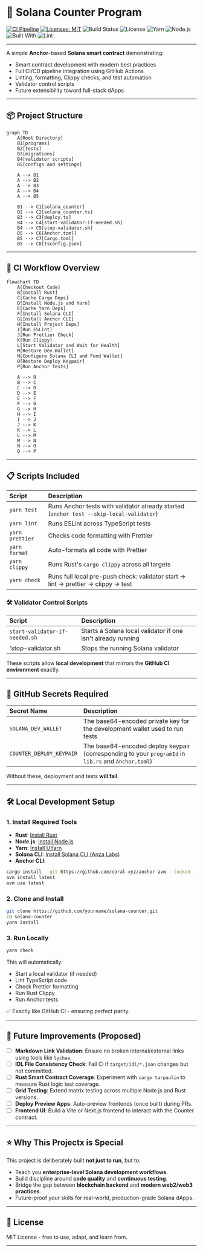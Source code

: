 # 🧮 Solana Counter Program

[![CI Pipeline](https://github.com/rgmelvin/solana-counter/actions/workflows/ci.yml/badge.svg)](https://github.com/rgmelvin/solana-counter/actions/workflows/ci.yml)
[![Licenses: MIT](https://img.shields.io/badge/License-MIT-yellow.svg)](https://opensource.org/licenses/MIT)
![Build Status](https://img.shields.io/github/actions/workflow/status/rgmelvin/solana-counter/ci.yml?branch-main&style-flat-square)
![License](https://img.shields.io/github/license/rgmelvin/solana-counter?style=flat-square)
![Yarn](https://img.shields.io/badge/yarn-v1.22.22-blue?style=flat-square)
![Node.js](https://img.shields.io/badge/node-20.x-brightgreen?styel=flate-square)
![Built With](https://img.shields.io/badge/Built%20With-Anchor-red?style=flate-square)
![Lint](https://img.shields.io/badge/lint-passing-brightgreen?style=flat-square)

---

A simple **Anchor**-based **Solana smart contract** demonstrating:

- Smart contract development with modern best practices
- Full CI/CD pipeline integration using GitHub Actions
- Linting, formatting, Clippy checks, and test automation
- Validator control scripts
- Future extensibility toward full-stack dApps

---

## 📦 Project Structure

```mermaid
graph TD
    A[Root Directory]
    B1[programs]
    B2[tests]
    B3[migrations]
    B4[validator scripts]
    B5[configs and settings]

    A --> B1
    A --> B2
    A --> B3
    A --> B4
    A --> B5

    B1 --> C1[solana_counter]
    B2 --> C2[solana_counter.ts]
    B3 --> C3[deploy.ts]
    B4 --> C4[start-validator-if-needed.sh]
    B4 --> C5[stop-validator.sh]
    B5 --> C6[Anchor.toml]
    B5 --> C7[Cargo.toml]
    B5 --> C8[tsconfig.json]
```

---

## 🚀 CI Workflow Overview

```mermaid
flowchart TD
    A[Checkout Code]
    B[Install Rust]
    C[Cache Cargo Deps]
    D[Install Node.js and Yarn]
    E[Cache Yarn Deps]
    F[Install Solana CLI]
    G[Install Anchor CLI]
    H[Install Project Deps]
    I[Run ESLint]
    J[Run Prettier Check]
    K[Run Clippy]
    L[Start Validator and Wait for Health]
    M[Restore Dev Wallet]
    N[Configure Solana CLI and Fund Wallet]
    O[Restore Deploy Keypair]
    P[Run Anchor Tests]

    A --> B
    B --> C
    C --> D
    D --> E
    E --> F
    F --> G
    G --> H
    H --> I
    I --> J
    J --> K
    K --> L
    L --> M
    M --> N
    N --> O
    O --> P
```

---

## 📋 Scripts Included

| Script          | Description                                                                             |
| :-------------- | :-------------------------------------------------------------------------------------- |
| `yarn test`     | Runs Anchor tests with validator already started (`anchor test --skip-local-validator`) |
| `yarn lint`     | Runs ESLint across TypeScript tests                                                     |
| `yarn prettier` | Checks code formatting with Prettier                                                    |
| `yarn format`   | Auto-formats all code with Prettier                                                     |
| `yarn clippy`   | Runs Rust's `cargo clippy` across all targets                                           |
| `yarn check`    | Runs full local pre-push check: validator start -> lint -> prettier -> clippy -> test   |

### 🛠 Validator Control Scripts

| Script                         | Description                                                  |
| :----------------------------- | :----------------------------------------------------------- |
| `start-validator-if-needed.sh` | Starts a Solana local validator if one isn't already running |
| 'stop-validator.sh             | Stops the running Solana validator                           |

These scripts allow **local development** that mirrors the **GitHub CI environment** exactly.

---

## 🔐 GitHub Secrets Required

| Secret Name              | Description                                                                                         |
| :----------------------- | :-------------------------------------------------------------------------------------------------- |
| `SOLANA_DEV_WALLET`      | The base64-encoded private key for the development wallet used to run tests                         |
| `COUNTER_DEPLOY_KEYPAIR` | The base64-encoded deploy keypair (corresponding to your `programId` in `lib.rs` and `Anchor.toml`) |

Without these, deployment and tests **will fail**.

---

## 🛠️ Local Development Setup

### 1. Install Required Tools

- **Rust**: [Install Rust](https://www.rust-lang.org/tools/install)
- **Node.js**: [Install Node.js](https://nodejs.org/)
- **Yarn**: [Install UYarn](https://classic.yarnpkg.com/en/docs/install)
- **Solana CLI**: [Install Solana CLI (Anza Labs)](https://docs.solana.com/cli/install-solana-cli-tools)
- **Anchor CLI**:

```bash
cargo install --git https://github.com/coral-xyz/anchor avm --locked --force
avm install latest
avm use latest
```

### 2. Clone and Install

```bash
git clone https://github.com/yourname/solana-counter.git
cd solana-counter
yarn install
```

### 3. Run Locally

```bash
yarn check
```

This will automatically:

- Start a local validator (if needed)
- Lint TypeScript code
- Check Prettier formatting
- Run Rust Clippy
- Run Anchor tests

✅ Exactly like GitHub CI - ensuring perfect parity.

---

## 🚧 Future Improvements (Proposed)

- [ ] **Markdown Link Validation**: Ensure no broken internal/external links using tools like `lychee`.
- [ ] **IDL File Consistency Check**: Fail CI if `target/idl/*.json` changes but not committed.
- [ ] **Rust Smart Contract Coverage**: Experiment with `cargo tarpaulin` to measure Rust logic test coverage.
- [ ] **Grid Testing**: Extend matrix testing across multiple Node.js and Rust versions.
- [ ] **Deploy Preview Apps**: Auto-preview frontends (once built) during PRs.
- [ ] **Frontend UI**: Build a Vite or Next.js frontend to interact with the Counter contract.

---

## ⭐ Why This Projectx is Special

This project is deliberately built **not just to run**, but to:

- Teach you **enterprise-level Solana development workflows**.
- Build discipline around **code quality** and **continuous testing**.
- Bridge the gap between **blockchain backend** and **modern web2/web3 practices**.
- Future-proof your skills for real-world, production-grade Solana dApps.

---

## 📜 License

MIT License - free to use, adapt, and learn from.

---
